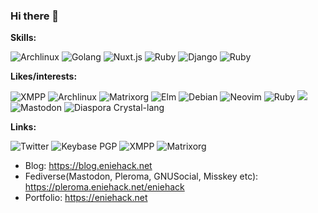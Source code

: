 ### Hi there 👋

**Skills:**

![Archlinux](https://img.shields.io/badge/Archlinux-%230088cc.svg?style=flat-square&logo=Arch%20Linux&logoColor=white)
![Golang](https://img.shields.io/badge/Golang-%2300ADD8.svg?style=flat-square&logo=Go&logoColor=white)
![Nuxt.js](https://img.shields.io/badge/Nuxt.js-%2300C58E.svg?style=flat-square&logo=Nuxt.js&logoColor=white)
![Ruby](https://img.shields.io/badge/Ruby-%23CC342D.svg?style=flat-square&logo=Ruby&logoColor=white)
![Django](https://img.shields.io/badge/Django-%23092E20.svg?style=flat-square&logo=Django&logoColor=white)
![Ruby](https://img.shields.io/badge/JavaScipt-%23F7DF1E.svg?style=flat-square&logo=JavaScript&logoColor=white)


**Likes/interests:**

![XMPP](https://img.shields.io/badge/XMPP-%23002B5C.svg?style=flat-square&logo=XMPP&logoColor=white)
![Archlinux](https://img.shields.io/badge/Archlinux-%230088cc.svg?style=flat-square&logo=Arch%20Linux&logoColor=white)
![Matrixorg](https://img.shields.io/badge/Matrix-%23000000.svg?style=flat-square&logo=Matrix&logoColor=white)
![Elm](https://img.shields.io/badge/Elm-%231293D8.svg?style=flat-square&logo=Elm&logoColor=white)
![Debian](https://img.shields.io/badge/Debian-%23A81D33.svg?style=flat-square&logo=Debian&logoColor=white)
![Neovim](https://img.shields.io/badge/Neovim-%2357A143.svg?style=flat-square&logo=Neovim&logoColor=white)
![Ruby](https://img.shields.io/badge/Ruby-%23CC342D.svg?style=flat-square&logo=Ruby&logoColor=white)
![](https://img.shields.io/badge/SemanticWeb-%23005A9C.svg?style=flat-square&logo=Semantic%20Web&logoColor=white)
![Mastodon](https://img.shields.io/badge/Mastodon-%233088D4.svg?style=flat-square&logo=Mastodon&logoColor=white)
![Diaspora](https://img.shields.io/badge/Diaspora-%23000000.svg?style=flat-square&logo=Diaspora&logoColor=white)
Crystal-lang

**Links:**

![Twitter](https://img.shields.io/badge/Twitter-eniehack-%231DA1F2.svg?style=flat-square&logo=Twitter&logoColor=white)
![Keybase PGP](https://img.shields.io/keybase/pgp/eniehack?style=flat-square)
![XMPP](https://img.shields.io/badge/XMPP-eniehack@jabber.eniehack.net-%23002B5C.svg?style=flat-square&logo=XMPP&logoColor=white)
![Matrixorg](https://img.shields.io/badge/Matrix-eniehack:matrix--jp.net-%23000000.svg?style=flat-square&logo=Matrix&logoColor=white)
* Blog: https://blog.eniehack.net
* Fediverse(Mastodon, Pleroma, GNUSocial, Misskey etc): https://pleroma.eniehack.net/eniehack
* Portfolio: https://eniehack.net

<!--
**eniehack/eniehack** is a ✨ _special_ ✨ repository because its `README.md` (this file) appears on your GitHub profile.

Here are some ideas to get you started:

- 🔭 I’m currently working on ...
- 🌱 I’m currently learning ...
- 👯 I’m looking to collaborate on ...
- 🤔 I’m looking for help with ...
- 💬 Ask me about ...
- 📫 How to reach me: ...
- 😄 Pronouns: ...
- ⚡ Fun fact: ...
-->
